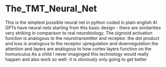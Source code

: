 # The_TMT_Neural_Net
This is the simplest possible neural net in python coded in plain english 
AI GPTs have neural nets starting from this basic design - there are similarities very striking in comparison to real neurobiology.
The sigmoid activation function is analogous to the neurotransmitter and receptor.
the dot product and loss is analogous to the receptor upregulation and downregulation
the attention and layers are analogous to how cortex layers function on the homunculus
As a child I never imaginged this technology would really happen and also work so well- it is obviously only going to get better
